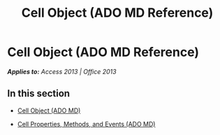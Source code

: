 ﻿---
title: Cell Object (ADO MD Reference)
TOCTitle: Cell Object (ADO MD)
ms:assetid: 2db153d4-ff06-44fd-b20d-285ad505efa6
ms:mtpsurl: https://msdn.microsoft.com/en-us/library/JJ249073(v=office.15)
ms:contentKeyID: 48543975
ms.date: 09/18/2015
mtps_version: v=office.15
---

# Cell Object (ADO MD Reference)


_**Applies to:** Access 2013 | Office 2013_

## In this section

  - [Cell Object (ADO MD)](cell-object-ado-md.md)

  - [Cell Properties, Methods, and Events (ADO MD)](cell-properties-methods-and-events-ado-md.md)

